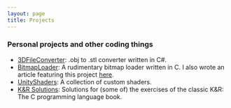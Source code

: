 ```yaml
---
layout: page
title: Projects
---
```


### Personal projects and other coding things

- [3DFileConverter](https://github.com/LosoncziTamas/3DFileConverter): .obj to .stl converter written in C#.
- [BitmapLoader](https://github.com/LosoncziTamas/c-playground/tree/master/misc/bitmap): A rudimentary bitmap loader written in C. I also wrote an article featuring this project [here](../c/2019/10/07/bitmap-loading/).
- [UnityShaders](https://github.com/LosoncziTamas/UnityShaders): A collection of custom shaders.
- [K&R Solutions](https://github.com/LosoncziTamas/c-playground/tree/master/KR): Solutions for (some of) the exercises of the classic K&R: The C programming language book.